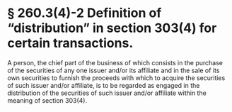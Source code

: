 # § 260.3(4)-2   Definition of “distribution” in section 303(4) for certain transactions.

A person, the chief part of the business of which consists in the purchase of the securities of any one issuer and/or its affiliate and in the sale of its own securities to furnish the proceeds with which to acquire the securities of such issuer and/or affiliate, is to be regarded as engaged in the distribution of the securities of such issuer and/or affiliate within the meaning of section 303(4). 




